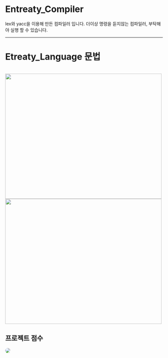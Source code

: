 # Entreaty_Compiler
lex와 yacc을 이용해 만든 컴파일러 입니다. 
더이상 명령을 듣지않는 컴파일러, 부탁해야 실행 할 수 있습니다.
<br>
<hr>
<h1>Etreaty_Language 문법</h1><br>
<img src="https://github.com/JiwonKKang/Entreaty_Compiler/assets/128073698/942089a8-73f2-4394-86cc-d70e7e8ab6ad" width="500" height="400"/>
<img src="https://github.com/JiwonKKang/Entreaty_Compiler/assets/128073698/1a847a13-4c8f-4f0c-91e1-f0ae3f6be546" width="500" height="400"/>


## 프로젝트 점수

<img src="https://github.com/JiwonKKang/Entreaty_Compiler/assets/128073698/b8ac5ca3-520e-4dc4-be05-b91813b51f2e" 
  style="border-radius: 20px;">
